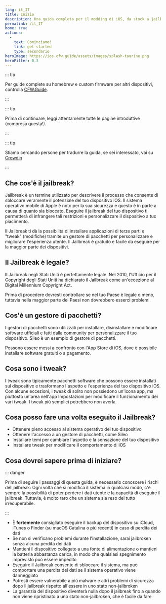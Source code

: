```yaml
---
lang: it_IT
title: Inizio
description: Una guida completa per il modding di iOS, da stock a jailbroken.
permalink: /it_IT
home: true
actions:
  - 
    text: Cominciamo!
    link: get-started
    type: secondario
heroImage: https://ios.cfw.guide/assets/images/splash-taurine.png
heroFilter: 0.3
---
```


::: tip

Per guide complete su homebrew e custom firmware per altri dispositivi, controlla [CFW.Guide](https://cfw.guide/).

:::

::: tip

Prima di continuare, leggi attentamente tutte le pagine introduttive (compresa questa!).

:::

::: tip

Stiamo cercando persone per tradurre la guida, se sei interessato, vai su [Crowdin](https://crowdin.com/project/ioscfwguide)

:::

## Che cos'è il jailbreak?

Jailbreak è un termine utilizzato per descrivere il processo che consente di sbloccare veramente il potenziale del tuo dispositivo iOS. Il sistema operativo mobile di Apple è noto per la sua sicurezza e questo è in parte a causa di quanto sia bloccato. Eseguire il jailbreak del tuo dispositivo ti permetterà di infrangere tali restrizioni e personalizzare il dispositivo a tuo piacimento.

Il Jailbreak ti dà la possibilità di installare applicazioni di terze parti e "tweak" (modifiche) tramite un gestore di pacchetti per personalizzare e migliorare l'esperienza utente. Il Jailbreak è gratuito e facile da eseguire per la maggior parte dei dispositivi.

## Il Jailbreak è legale?

Il Jailbreak negli Stati Uniti è perfettamente legale. Nel 2010, l'Ufficio per il Copyright degli Stati Uniti ha dichiarato il Jailbreak come un'eccezione al Digital Millennium Copyright Act.

Prima di procedere dovresti controllare se nel tuo Paese è legale o meno, tuttavia nella maggior parte dei Paesi non dovrebbero esserci problemi.

## Cos'è un gestore di pacchetti?

I gestori di pacchetti sono utilizzati per installare, disinstallare e modificare software ufficiali e fatti dalla community per personalizzare il tuo dispositivo. Sileo è un esempio di gestore di pacchetti.

Possono essere messi a confronto con l'App Store di iOS, dove è possibile installare software gratuiti o a pagamento.

## Cosa sono i tweak?

I tweak sono tipicamente pacchetti software che possono essere installati sul dispositivo e trasformano l'aspetto e l'esperienza del tuo dispositivo iOS. Con alcune eccezioni, i tweak di solito non possiedono un'icona app, ma piuttosto un'area nell'app Impostazioni per modificare il funzionamento dei vari tweak. I tweak più semplici potrebbero non averla.

## Cosa posso fare una volta eseguito il Jailbreak?

- Ottenere pieno accesso al sistema operativo del tuo dispositivo
- Ottenere l'accesso a un gestore di pacchetti, come Sileo
- Installare temi per cambiare l'aspetto e la sensazione del tuo dispositivo
- Installare tweak per modificare il comportamento di iOS

## Cosa dovrei sapere prima di iniziare?

::: danger

Prima di seguire i passaggi di questa guida, è necessario conoscere i rischi del jailbreak: Ogni volta che si modifica il sistema in qualsiasi modo, c'è sempre la possibilità di poter perdere i dati utente e la capacità di eseguire il jailbreak. Tuttavia, è molto raro che un sistema sia reso del tutto irrecuperabile.

:::

- È **fortemente** consigliato eseguire il backup del dispositivo su iCloud, iTunes o Finder (su macOS Catalina o più recenti) in caso di perdita dei dati
- Se non si verificano problemi durante l'installazione, sarai jailbroken senza alcuna perdita dei dati
- Mantieni il dispositivo collegato a una fonte di alimentazione o mantieni la batteria abbastanza carica, in modo che qualsiasi spegnimento imprevisto può essere impedito
- Eseguire il Jailbreak consente di sbloccare il sistema, ma può comportare una perdita dei dati se il sistema operativo viene danneggiato
- Potresti essere vulnerabile a più malware e altri problemi di sicurezza dopo il jailbreak rispetto all'essere in uno stato non-jailbroken
- La garanzia del dispositivo diventerà nulla dopo il jailbreak fino a quando non viene ripristinato a uno stato non-jailbroken, che è facile da fare
